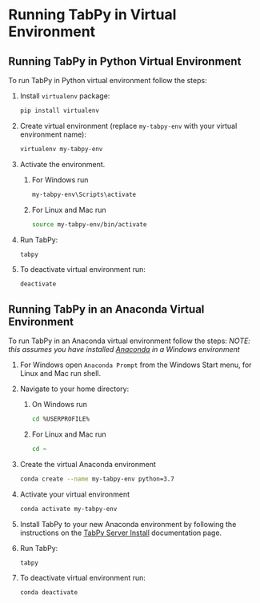 # Running TabPy in Virtual Environment

<!-- toc -->

## Running TabPy in Python Virtual Environment

To run TabPy in Python virtual environment follow the steps:

1. Install `virtualenv` package:

   ```sh
   pip install virtualenv
   ```

2. Create virtual environment (replace `my-tabpy-env` with
   your virtual environment name):

   ```sh
   virtualenv my-tabpy-env
   ```

3. Activate the environment.
   1. For Windows run

      ```sh
      my-tabpy-env\Scripts\activate
      ```

   2. For Linux and Mac run

      ```sh
      source my-tabpy-env/bin/activate
      ```

4. Run TabPy:

   ```sh
   tabpy
   ```

5. To deactivate virtual environment run:

   ```sh
   deactivate
   ```

## Running TabPy in an Anaconda Virtual Environment

To run TabPy in an Anaconda virtual environment follow the steps:
*NOTE: this assumes you have installed [Anaconda](https://www.anaconda.com/products/individual)
in a Windows environment*

1. For Windows open `Anaconda Prompt` from the Windows Start menu, for
   Linux and Mac run shell.

2. Navigate to your home directory:
   1. On Windows run

      ```sh
      cd %USERPROFILE%
      ```

   2. For Linux and Mac run

      ```sh
      cd ~
      ```

3. Create the virtual Anaconda environment

    ```sh
    conda create --name my-tabpy-env python=3.7
    ```

4. Activate your virtual environment

   ```sh
   conda activate my-tabpy-env
   ```

5. Install TabPy to your new Anaconda environment by following the instructions
   on the [TabPy Server Install](server-install.md) documentation page.

6. Run TabPy:

   ```sh
   tabpy
   ```

7. To deactivate virtual environment run:

   ```sh
   conda deactivate
   ```
